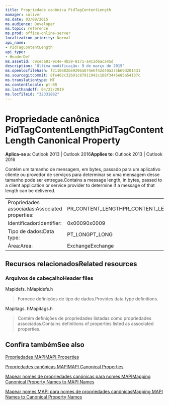 ```yaml
---
title: Propriedade canônica PidTagContentLength
manager: soliver
ms.date: 03/09/2015
ms.audience: Developer
ms.topic: reference
ms.prod: office-online-server
localization_priority: Normal
api_name:
- PidTagContentLength
api_type:
- HeaderDef
ms.assetid: c9ceca01-9c4e-4b59-8171-a4c2d6aca45d
description: 'Última modificação: 9 de março de 2015'
ms.openlocfilehash: f2110682be9296a874e6f42d40a375b69d201431
ms.sourcegitcommit: 8fe462c32b91c87911942c188f3445e85a54137c
ms.translationtype: MT
ms.contentlocale: pt-BR
ms.lasthandoff: 04/23/2019
ms.locfileid: "32331882"
---
```

# <a name="pidtagcontentlength-canonical-property"></a><span data-ttu-id="8e3d1-103">Propriedade canônica PidTagContentLength</span><span class="sxs-lookup"><span data-stu-id="8e3d1-103">PidTagContentLength Canonical Property</span></span>

  
  
<span data-ttu-id="8e3d1-104">**Aplica-se a**: Outlook 2013 | Outlook 2016</span><span class="sxs-lookup"><span data-stu-id="8e3d1-104">**Applies to**: Outlook 2013 | Outlook 2016</span></span> 
  
<span data-ttu-id="8e3d1-105">Contém um tamanho de mensagem, em bytes, passado para um aplicativo cliente ou provedor de serviços para determinar se uma mensagem desse tamanho pode ser entregue.</span><span class="sxs-lookup"><span data-stu-id="8e3d1-105">Contains a message length, in bytes, passed to a client application or service provider to determine if a message of that length can be delivered.</span></span> 
  
|||
|:-----|:-----|
|<span data-ttu-id="8e3d1-106">Propriedades associadas:</span><span class="sxs-lookup"><span data-stu-id="8e3d1-106">Associated properties:</span></span>  <br/> |<span data-ttu-id="8e3d1-107">PR_CONTENT_LENGTH</span><span class="sxs-lookup"><span data-stu-id="8e3d1-107">PR_CONTENT_LENGTH</span></span>  <br/> |
|<span data-ttu-id="8e3d1-108">Identificador:</span><span class="sxs-lookup"><span data-stu-id="8e3d1-108">Identifier:</span></span>  <br/> |<span data-ttu-id="8e3d1-109">0x0009</span><span class="sxs-lookup"><span data-stu-id="8e3d1-109">0x0009</span></span>  <br/> |
|<span data-ttu-id="8e3d1-110">Tipo de dados:</span><span class="sxs-lookup"><span data-stu-id="8e3d1-110">Data type:</span></span>  <br/> |<span data-ttu-id="8e3d1-111">PT_LONG</span><span class="sxs-lookup"><span data-stu-id="8e3d1-111">PT_LONG</span></span>  <br/> |
|<span data-ttu-id="8e3d1-112">Área:</span><span class="sxs-lookup"><span data-stu-id="8e3d1-112">Area:</span></span>  <br/> |<span data-ttu-id="8e3d1-113">Exchange</span><span class="sxs-lookup"><span data-stu-id="8e3d1-113">Exchange</span></span>  <br/> |
   
## <a name="related-resources"></a><span data-ttu-id="8e3d1-114">Recursos relacionados</span><span class="sxs-lookup"><span data-stu-id="8e3d1-114">Related resources</span></span>

### <a name="header-files"></a><span data-ttu-id="8e3d1-115">Arquivos de cabeçalho</span><span class="sxs-lookup"><span data-stu-id="8e3d1-115">Header files</span></span>

<span data-ttu-id="8e3d1-116">Mapidefs. h</span><span class="sxs-lookup"><span data-stu-id="8e3d1-116">Mapidefs.h</span></span>
  
> <span data-ttu-id="8e3d1-117">Fornece definições de tipo de dados.</span><span class="sxs-lookup"><span data-stu-id="8e3d1-117">Provides data type definitions.</span></span>
    
<span data-ttu-id="8e3d1-118">Mapitags. h</span><span class="sxs-lookup"><span data-stu-id="8e3d1-118">Mapitags.h</span></span>
  
> <span data-ttu-id="8e3d1-119">Contém definições de propriedades listadas como propriedades associadas.</span><span class="sxs-lookup"><span data-stu-id="8e3d1-119">Contains definitions of properties listed as associated properties.</span></span>
    
## <a name="see-also"></a><span data-ttu-id="8e3d1-120">Confira também</span><span class="sxs-lookup"><span data-stu-id="8e3d1-120">See also</span></span>



[<span data-ttu-id="8e3d1-121">Propriedades MAPI</span><span class="sxs-lookup"><span data-stu-id="8e3d1-121">MAPI Properties</span></span>](mapi-properties.md)
  
[<span data-ttu-id="8e3d1-122">Propriedades canônicas MAPI</span><span class="sxs-lookup"><span data-stu-id="8e3d1-122">MAPI Canonical Properties</span></span>](mapi-canonical-properties.md)
  
[<span data-ttu-id="8e3d1-123">Mapear nomes de propriedades canônicas para nomes MAPI</span><span class="sxs-lookup"><span data-stu-id="8e3d1-123">Mapping Canonical Property Names to MAPI Names</span></span>](mapping-canonical-property-names-to-mapi-names.md)
  
[<span data-ttu-id="8e3d1-124">Mapear nomes MAPI para nomes de propriedades canônicas</span><span class="sxs-lookup"><span data-stu-id="8e3d1-124">Mapping MAPI Names to Canonical Property Names</span></span>](mapping-mapi-names-to-canonical-property-names.md)

